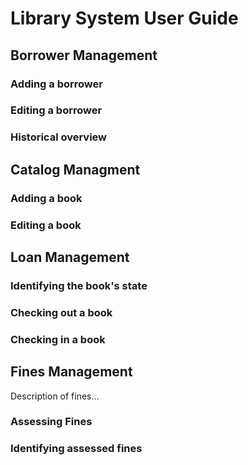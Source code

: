 # Library System User Guide

## Borrower Management

### Adding a borrower

### Editing a borrower

### Historical overview

## Catalog Managment

### Adding a book

### Editing a book

## Loan Management

### Identifying the book's state

### Checking out a book

### Checking in a book

## Fines Management

Description of fines...

### Assessing Fines

### Identifying assessed fines